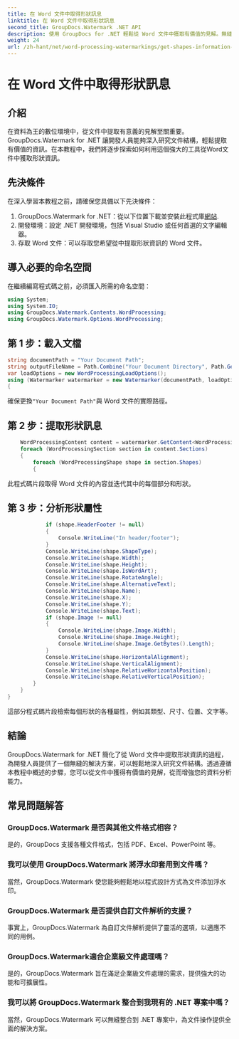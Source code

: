 ```yaml
---
title: 在 Word 文件中取得形狀訊息
linktitle: 在 Word 文件中取得形狀訊息
second_title: GroupDocs.Watermark .NET API
description: 使用 GroupDocs for .NET 輕鬆從 Word 文件中獲取有價值的見解。無縫提取形狀資訊以增強資料分析。
weight: 24
url: /zh-hant/net/word-processing-watermarkings/get-shapes-information-word-docs/
---
```


# 在 Word 文件中取得形狀訊息

## 介紹
在資料為王的數位環境中，從文件中提取有意義的見解至關重要。 GroupDocs.Watermark for .NET 讓開發人員能夠深入研究文件結構，輕鬆提取有價值的資訊。在本教程中，我們將逐步探索如何利用這個強大的工具從Word文件中獲取形狀資訊。
## 先決條件
在深入學習本教程之前，請確保您具備以下先決條件：
1.  GroupDocs.Watermark for .NET：從以下位置下載並安裝此程式庫[網站](https://releases.groupdocs.com/Watermark/net/).
2. 開發環境：設定 .NET 開發環境，包括 Visual Studio 或任何首選的文字編輯器。
3. 存取 Word 文件：可以存取您希望從中提取形狀資訊的 Word 文件。

## 導入必要的命名空間
在繼續編寫程式碼之前，必須匯入所需的命名空間：
```csharp
using System;
using System.IO;
using GroupDocs.Watermark.Contents.WordProcessing;
using GroupDocs.Watermark.Options.WordProcessing;
```
## 第 1 步：載入文檔
```csharp
string documentPath = "Your Document Path";
string outputFileName = Path.Combine("Your Document Directory", Path.GetFileName(documentPath));
var loadOptions = new WordProcessingLoadOptions();
using (Watermarker watermarker = new Watermarker(documentPath, loadOptions))
{
```
確保更換`"Your Document Path"`與 Word 文件的實際路徑。
## 第 2 步：提取形狀訊息
```csharp
	WordProcessingContent content = watermarker.GetContent<WordProcessingContent>();
	foreach (WordProcessingSection section in content.Sections)
	{
		foreach (WordProcessingShape shape in section.Shapes)
		{
```
此程式碼片段取得 Word 文件的內容並迭代其中的每個部分和形狀。
## 第 3 步：分析形狀屬性
```csharp
			if (shape.HeaderFooter != null)
			{
				Console.WriteLine("In header/footer");
			}
			Console.WriteLine(shape.ShapeType);
			Console.WriteLine(shape.Width);
			Console.WriteLine(shape.Height);
			Console.WriteLine(shape.IsWordArt);
			Console.WriteLine(shape.RotateAngle);
			Console.WriteLine(shape.AlternativeText);
			Console.WriteLine(shape.Name);
			Console.WriteLine(shape.X);
			Console.WriteLine(shape.Y);
			Console.WriteLine(shape.Text);
			if (shape.Image != null)
			{
				Console.WriteLine(shape.Image.Width);
				Console.WriteLine(shape.Image.Height);
				Console.WriteLine(shape.Image.GetBytes().Length);
			}
			Console.WriteLine(shape.HorizontalAlignment);
			Console.WriteLine(shape.VerticalAlignment);
			Console.WriteLine(shape.RelativeHorizontalPosition);
			Console.WriteLine(shape.RelativeVerticalPosition);
		}
	}
}
```
這部分程式碼片段檢索每個形狀的各種屬性，例如其類型、尺寸、位置、文字等。

## 結論
GroupDocs.Watermark for .NET 簡化了從 Word 文件中提取形狀資訊的過程，為開發人員提供了一個無縫的解決方案，可以輕鬆地深入研究文件結構。透過遵循本教程中概述的步驟，您可以從文件中獲得有價值的見解，從而增強您的資料分析能力。
## 常見問題解答
### GroupDocs.Watermark 是否與其他文件格式相容？
是的，GroupDocs 支援各種文件格式，包括 PDF、Excel、PowerPoint 等。
### 我可以使用 GroupDocs.Watermark 將浮水印套用到文件嗎？
當然，GroupDocs.Watermark 使您能夠輕鬆地以程式設計方式為文件添加浮水印。
### GroupDocs.Watermark 是否提供自訂文件解析的支援？
事實上，GroupDocs.Watermark 為自訂文件解析提供了靈活的選項，以適應不同的用例。
### GroupDocs.Watermark適合企業級文件處理嗎？
是的，GroupDocs.Watermark 旨在滿足企業級文件處理的需求，提供強大的功能和可擴展性。
### 我可以將 GroupDocs.Watermark 整合到我現有的 .NET 專案中嗎？
當然，GroupDocs.Watermark 可以無縫整合到 .NET 專案中，為文件操作提供全面的解決方案。